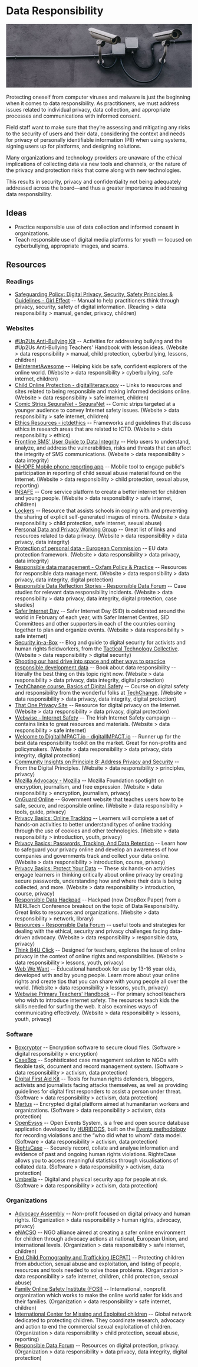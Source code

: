 # Data Responsibility

![Data Responsibility](../images/data-responsibility.jpg)

Protecting oneself from computer viruses and malware is just the beginning when it comes to data responsibility. As practitioners, we must address issues related to individual privacy, data collection, and appropriate processes and communications with informed consent.

Field staff want to make sure that they’re assessing and mitigating any risks to the security of users and their data, considering the context and needs for privacy of personally identifiable information (PII) when using systems, signing users up for platforms, and designing solutions.

Many organizations and technology providers are unaware of the ethical implications of collecting data via new tools and channels, or the nature of the privacy and protection risks that come along with new technologies.

This results in security, privacy and confidentiality not being adequately addressed across the board—and thus a greater importance in addressing data responsibility.



## Ideas

- Practice responsible use of data collection and informed consent in organizations.
- Teach responsible use of digital media platforms for youth — focused on cyberbullying, appropriate images, and scams.



## Resources

### Readings

- [Safeguarding Policy: Digital Privacy, Security, Safety Principles & Guidelines - Girl Effect](www.girleffect.org/media/3052/gem-girl-safeguarding-policys_19-05-16.pdf) -- Manual to help practitioners think through privacy, security, safety of digital information. (Reading > data responsibility > manual, gender, privacy, children)



### Websites

- [#Up2Us Anti-Bullying Kit](https://webwise.ie/2014/teachers/get-the-sid2014-anti-bullying-kit-3/) -- Activities for addressing bullying and the #Up2Us Anti-Bullying Teachers' Handbook with lesson ideas. (Website > data responsibility > manual, child protection, cyberbullying, lessons, children)
- [BeInternetAwesome](https://beinternetawesome.withgoogle.com/) -- Helping kids be safe, confident explorers of the online world. (Website > data responsibility > cyberbullying, safe internet, children)
- [Child Online Protection - digitalliteracy.gov](https://digitalliteracy.gov/taxonomy/term/93) -- Links to resources and sites related to being responsible and making informed decisions online. (Website > data responsibility > safe internet, children)
- [Comic Strips SeguraNet - SeguraNet](http://seguranet.pt/en/comic-strips-seguranet) -- Comic strips targeted at a younger audience to convey Internet safety issues. (Website > data responsibility > safe internet, children)
- [Ethics Resources - ictdethics](https://ictdethics.wordpress.com/other-ethics-frameworks/) -- Frameworks and guidelines that discuss ethics in research areas that are related to ICTD. (Website > data responsibility > ethics)
- [Frontline SMS’ User Guide to Data Integrity](https://drive.google.com/file/d/0B0Vr8VHoYeB7YzExT3otZ04weVk/view) -- Help users to understand, analyze, and address the vulnerabilities, risks and threats that can affect the integrity of SMS communications. (Website > data responsibility > data integrity)
- [INHOPE Mobile phone reporting app](https://inhope.org/tns/resources/INHOPE_mobile.aspx) -- Mobile tool to engage public's participation in reporting of child sexual abuse material found on the Internet. (Website > data responsibility > child protection, sexual abuse, reporting)
- [INSAFE](https://www.betterinternetforkids.eu/) -- Core service platform to create a better internet for children and young people. (Website > data responsibility > safe internet, children)
- [Lockers](https://webwise.ie/lockers/) -- Resource that assists schools in coping with and preventing the sharing of explicit self-generated images of minors. (Website > data responsibility > child protection, safe internet, sexual abuse)
- [Personal Data and Privacy Working Group](https://personal-data.okfn.org/) -- Great list of links and resources related to data privacy. (Website > data responsibility > data privacy, data integrity)
- [Protection of personal data - European Commission](http://ec.europa.eu/justice/data-protection/) -- EU data protection framework. (Website > data responsibility > data privacy, data integrity)
- [Responsible data management - Oxfam Policy & Practice](https://policy-practice.oxfam.org.uk/our-approach/toolkits-and-guidelines/responsible-data-management) -- Resources for responsible data management. (Website > data responsibility > data privacy, data integrity, digital protection)
- [Responsible Data Reflection Stories - Responsible Data Forum](http://responsibledata.io/reflection-stories/) -- Case studies for relevant data responsibility incidents. (Website > data responsibility > data privacy, data integrity, digital protection, case studies)
- [Safer Internet Day](http://saferinternetday.org/) -- Safer Internet Day (SID) is celebrated around the world in February of each year, with Safer Internet Centres, SID Committees and other supporters in each of the countries coming together to plan and organize events. (Website > data responsibility > safe internet)
- [Security in-a-Box](https://securityinabox.org/) -- Blog and guide to digital security for activists and human rights fieldworkers, from the [Tactical Technology Collective](https://tacticaltech.org/). (Website > data responsibility > digital security)
- [Shooting our hard drive into space and other ways to practice responsible development data](https://drive.google.com/file/d/0B0Vr8VHoYeB7cEk1STFlRTJjOWM/edit) -- Book about data responsibility -- literally the best thing on this topic right now. (Website > data responsibility > data privacy, data integrity, digital protection)
- [TechChange course, Basics of Digital Safety](https://techchange.org/online-courses/basics-of-digital-safety/) -- Course on digital safety and responsibility from the wonderful folks at [TechChange](https://techchange.org). (Website > data responsibility > data privacy, data integrity, digital protection)
- [That One Privacy Site](https://thatoneprivacysite.net/) -- Resource for digital privacy on the Internet. (Website > data responsibility > data privacy, digital protection)
- [Webwise - Internet Safety](https://webwise.ie/) -- The Irish Internet Safety campaign -- contains links to great resources and materials. (Website > data responsibility > safe internet)
- [Welcome to DigitalIMPACT.io - digitalIMPACT.io](https://digitalimpact.io/) -- Runner up for the best data responsibility toolkit on the market. Great for non-profits and policymakers. (Website > data responsibility > data privacy, data integrity, digital protection)
- [Community Insights on Principle 8: Address Privacy and Security](http://digitalprinciples.org/community-insights-on-principle-8-address-privacy-and-security/) -- From the Digital Principles. (Website > data responsibility > principles, privacy)
- [Mozilla Advocacy - Mozilla](https://advocacy.mozilla.org/encrypt/social/3) -- Mozilla Foundation spotlight on encryption, journalism, and free expression. (Website > data responsibility > encryption, journalism, privacy)
- [OnGuard Online](https://onguardonline.gov/) -- Government website that teaches users how to be safe, secure, and responsible online. (Website > data responsibility > tools, guide, privacy)
- [Privacy Basics: Online Tracking](https://d157rqmxrxj6ey.cloudfront.net/mozstacy/21938/) -- Learners will complete a set of hands-on activities to better understand types of online tracking through the use of cookies and other technologies. (Website > data responsibility > introduction, youth, privacy)
- [Privacy Basics: Passwords, Tracking, And Data Retention](https://teach.mozilla.org/activities/privacy-basics/) -- Learn how to safeguard your privacy online and develop an awareness of how companies and governments track and collect your data online. (Website > data responsibility > introduction, course, privacy)
- [Privacy Basics: Protect Your Data](https://teach.mozilla.org/activities/protect-your-data/) -- These six hands-on activities engage learners in thinking critically about online privacy by creating secure passwords, understanding how and where their data is being collected, and more. (Website > data responsibility > introduction, course, privacy)
- [Responsible Data Hackpad](https://paper.dropbox.com/doc/Responsible-Data-Hackpad-SA6kouQ4PL3SOVa8GnMEY) -- Hackpad (now DropBox Paper) from a MERLTech Conference breakout on the topic of Data Responsibility. Great links to resources and organizations. (Website > data responsibility > network, library)
- [Resources - Responsible Data Forum](http://responsibledata.io/category/resources/) -- useful tools and strategies for dealing with the ethical, security and privacy challenges facing data-driven advocacy. (Website > data responsibility > responsible data, privacy)
- [Think B4U Click](https://webwise.ie/2014/teachers/thinkb4uclick-2/) -- Designed for teachers, explores the issue of online privacy in the context of online rights and responsibilities. (Website > data responsibility > lessons, youth, privacy)
- [Web We Want](https://webwise.ie/2014/teachers/web-we-want-2/) -- Educational handbook for use by 13-16 year olds, developed with and by young people. Learn more about your online rights and create tips that you can share with young people all over the world. (Website > data responsibility > lessons, youth, privacy)
- [Webwise Primary Teachers' Handbook](https://webwise.ie/2014/teachers/webwiseprimaryprogramme/) -- For primary school teachers who wish to introduce internet safety. The resources teach kids the skills needed for surfing the web. It also examines ways of communicating effectively. (Website > data responsibility > lessons, youth, privacy)



### Software

- [Boxcryptor](https://www.boxcryptor.com/) -- Encryption software to secure cloud files. (Software > digital responsibility > encryption)
- [CaseBox](https://casebox.org) -- Sophisticated case management solution to NGOs with flexible task, document and record management system. (Software > data responsibility > activism, data protection)
- [Digital First Aid Kit](https://www.digitaldefenders.org/digitalfirstaid/) -- Tools for human rights defenders, bloggers, activists and journalists facing attacks themselves, as well as providing guidelines for digital first responders to assist a person under threat. (Software > data responsibility > activism, data protection)
- [Martus](https://martus.org) -- Encrypted digital platform aimed at humanitarian workers and organizations. (Software > data responsibility > activism, data protection)
- [OpenEvsys](https://openevsys.org) -- Open Events System, is a free and open source database application developed by [HURIDOCS](http://www.huridocs.org/), built on the [Events methodology](http://openevsys.wpengine.com/the-methodology-of-openevsys) for recording violations and the “who did what to whom” data model. (Software > data responsibility > activism, data protection)
- [RightsCase](https://equalit.ie/portfolio/rightscase/) -- Securely record, collate and analyae information and evidence of past and ongoing human rights violations. RightsCase allows you to access meaningful statistics through visualisations of collated data. (Software > data responsibility > activism, data protection)
- [Umbrella](https://secfirst.org/) -- Digital and physical security app for people at risk. (Software > data responsibility > activism, data protection)



### Organizations

- [Advocacy Assembly](https://advocacyassembly.org/) -- Non-profit focused on digital privacy and human rights. (Organization > data responsibility > human rights, advocacy, privacy)
- [eNACSO](http://enacso.eu/) -- NGO alliance aimed at creating a safer online environment for children through advocacy actions at national, European Union, and international levels. (Organization > data responsibility > safe internet, children)
- [End Child Pornography and Trafficking (ECPAT)](https://ecpat.org/) -- Protecting children from abduction, sexual abuse and exploitation, and listing of people, resources and tools needed to solve those problems. (Organization > data responsibility > safe internet, children, child protection, sexual abuse)
- [Family Online Safety Institute (FOSI)](http://fosi.org/) -- International, nonprofit organization which works to make the online world safer for kids and their families. (Organization > data responsibility > safe internet, children)
- [International Center for Missing and Exploited children](http://icmec.org/) -- Global network dedicated to protecting children. They coordinate research, advocacy and action to end the commercial sexual exploitation of children. (Organization > data responsibility > child protection, sexual abuse, reporting)
- [Responsible Data Forum](http://responsibledata.io/) -- Resources on digital protection, privacy. (Organization > data responsibility > data privacy, data integrity, digital protection)


